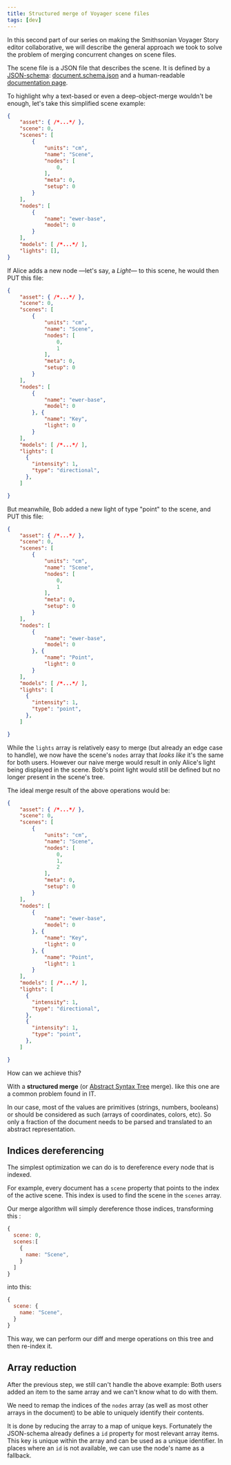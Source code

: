 ```yaml
---
title: Structured merge of Voyager scene files
tags: [dev]
---
```


In this second part of our series on making the Smithsonian Voyager Story editor collaborative, we will describe the general approach we took to solve the problem of merging concurrent changes on scene files.

The scene file is a JSON file that describes the scene. It is defined by a [JSON-schema](https://json-schema.org/): [document.schema.json](https://github.com/Smithsonian/dpo-voyager/blob/master/source/client/schema/json/document.schema.json) and a human-readable [documentation page](https://smithsonian.github.io/dpo-voyager/document/overview/).

To highlight why a text-based or even a deep-object-merge wouldn't be enough, let's take this simplified scene example:

```json
{
    "asset": { /*...*/ },
    "scene": 0,
    "scenes": [
        {
            "units": "cm",
            "name": "Scene",
            "nodes": [
                0,
            ],
            "meta": 0,
            "setup": 0
        }
    ],
    "nodes": [
        {
            "name": "ewer-base",
            "model": 0
        }
    ],
    "models": [ /*...*/ ],
    "lights": [],
}
```

If Alice adds a new node —let's say, a *Light*— to this scene, he would then PUT this file:

```json
{
    "asset": { /*...*/ },
    "scene": 0,
    "scenes": [
        {
            "units": "cm",
            "name": "Scene",
            "nodes": [
                0,
                1
            ],
            "meta": 0,
            "setup": 0
        }
    ],
    "nodes": [
        {
            "name": "ewer-base",
            "model": 0
        }, {
            "name": "Key",
            "light": 0
        }
    ],
    "models": [ /*...*/ ],
    "lights": [
      {
        "intensity": 1,
        "type": "directional",
      },
    ]

}
```

But meanwhile, Bob added a new light of type "point" to the scene, and PUT this file:

```json
{
    "asset": { /*...*/ },
    "scene": 0,
    "scenes": [
        {
            "units": "cm",
            "name": "Scene",
            "nodes": [
                0,
                1
            ],
            "meta": 0,
            "setup": 0
        }
    ],
    "nodes": [
        {
            "name": "ewer-base",
            "model": 0
        }, {
            "name": "Point",
            "light": 0
        }
    ],
    "models": [ /*...*/ ],
    "lights": [
      {
        "intensity": 1,
        "type": "point",
      },
    ]

}
```

While the `lights` array is relatively easy to merge (but already an edge case to handle), we now have the scene's `nodes` array that *looks like* it's the same for both users. However our naive merge would result in only Alice's light being displayed in the scene. Bob's point light would still be defined but no longer present in the scene's tree.

The ideal merge result of the above operations would be:

```json
{
    "asset": { /*...*/ },
    "scene": 0,
    "scenes": [
        {
            "units": "cm",
            "name": "Scene",
            "nodes": [
                0,
                1,
                2
            ],
            "meta": 0,
            "setup": 0
        }
    ],
    "nodes": [
        {
            "name": "ewer-base",
            "model": 0
        }, {
            "name": "Key",
            "light": 0
        }, {
            "name": "Point",
            "light": 1
        }
    ],
    "models": [ /*...*/ ],
    "lights": [
      {
        "intensity": 1,
        "type": "directional",
      },
      {
        "intensity": 1,
        "type": "point",
      },
    ]

}
```

How can we achieve this?

With a **structured merge** (or [Abstract Syntax Tree](https://en.wikipedia.org/wiki/Abstract_syntax_tree) merge). like this one are a common problem found in IT. 

In our case, most of the values are primitives (strings, numbers, booleans) or should be considered as such (arrays of coordinates, colors, etc). So only a fraction of the document needs to be parsed and translated to an abstract representation.

## Indices dereferencing

The simplest optimization we can do is to dereference every node that is indexed.

For example, every document has a `scene` property that points to the index of the active scene. This index is used to find the scene in the `scenes` array.

Our merge algorithm will simply dereference those indices, transforming this :

```js
{
  scene: 0,
  scenes:[
    {
      name: "Scene",
    }
  ]
}
```

into this:

```js
{
  scene: {
    name: "Scene",
  }
}
```

This way, we can perform our diff and merge operations on this tree and then re-index it.

## Array reduction

After the previous step, we still can't handle the above example: Both users added an item to the same array and we can't know what to do with them.

We need to remap the indices of the `nodes` array (as well as most other arrays in the document) to be able to uniquely identify their contents.

It is done by reducing the array to a map of unique keys. Fortunately the JSON-schema already defines a `id` property for most relevant array items. This key is unique within the array and can be used as a unique identifier. In places where an `id` is not available, we can use the node's name as a fallback.
